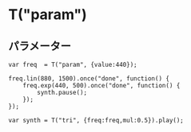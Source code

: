 T("param")
==========
## パラメーター ##

```timbre
var freq  = T("param", {value:440});

freq.lin(880, 1500).once("done", function() {
    freq.exp(440, 500).once("done", function() {
        synth.pause();
    });
});

var synth = T("tri", {freq:freq,mul:0.5}).play();
```
